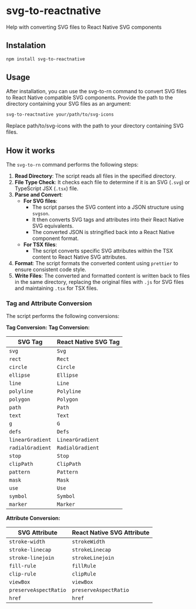 # svg-to-reactnative
Help with converting SVG files to React Native SVG components

## Instalation

```bash
npm install svg-to-reactnative
```

## Usage

After installation, you can use the svg-to-rn command to convert SVG files to React Native compatible SVG components. Provide the path to the directory containing your SVG files as an argument:

```bash
svg-to-reactnative your/path/to/svg-icons
```

Replace path/to/svg-icons with the path to your directory containing SVG files.


## How it works 
The `svg-to-rn` command performs the following steps:

1. **Read Directory**: The script reads all files in the specified directory.
2. **File Type Check**: It checks each file to determine if it is an SVG (`.svg`) or TypeScript JSX (`.tsx`) file.
3. **Parse and Convert**:
    - **For SVG files**:
        - The script parses the SVG content into a JSON structure using `svgson`.
        - It then converts SVG tags and attributes into their React Native SVG equivalents.
        - The converted JSON is stringified back into a React Native component format.
    - **For TSX files**:
        - The script converts specific SVG attributes within the TSX content to React Native SVG attributes.
4. **Format**: The script formats the converted content using `prettier` to ensure consistent code style.
5. **Write Files**: The converted and formatted content is written back to files in the same directory, replacing the original files with `.js` for SVG files and maintaining `.tsx` for TSX files.

### Tag and Attribute Conversion

The script performs the following conversions:

**Tag Conversion:**
**Tag Conversion:**

| SVG Tag         | React Native SVG Tag |
| --------------- | --------------------- |
| `svg`           | `Svg`                 |
| `rect`          | `Rect`                |
| `circle`        | `Circle`              |
| `ellipse`       | `Ellipse`             |
| `line`          | `Line`                |
| `polyline`      | `Polyline`            |
| `polygon`       | `Polygon`             |
| `path`          | `Path`                |
| `text`          | `Text`                |
| `g`             | `G`                   |
| `defs`          | `Defs`                |
| `linearGradient`| `LinearGradient`      |
| `radialGradient`| `RadialGradient`      |
| `stop`          | `Stop`                |
| `clipPath`      | `ClipPath`            |
| `pattern`       | `Pattern`             |
| `mask`          | `Mask`                |
| `use`           | `Use`                 |
| `symbol`        | `Symbol`              |
| `marker`        | `Marker`              |



**Attribute Conversion:**

| SVG Attribute       | React Native SVG Attribute |
| ------------------- | --------------------------- |
| `stroke-width`      | `strokeWidth`               |
| `stroke-linecap`    | `strokeLinecap`             |
| `stroke-linejoin`   | `strokeLinejoin`            |
| `fill-rule`         | `fillRule`                  |
| `clip-rule`         | `clipRule`                  |
| `viewBox`           | `viewBox`                   |
| `preserveAspectRatio` | `preserveAspectRatio`     |
| `href`              | `href`                      |

